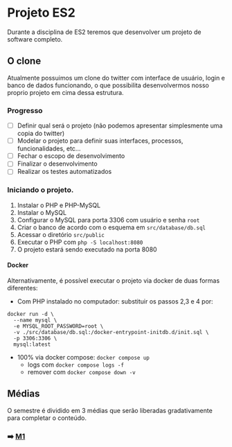 # Projeto ES2
Durante a disciplina de ES2 teremos que desenvolver um projeto de software completo.

## O clone
Atualmente possuimos um clone do twitter com interface de usuário, login e banco de dados funcionando, o que possibilita desenvolvermos nosso proprio projeto em cima dessa estrutura.

### Progresso
- [ ] Definir qual será o projeto (não podemos apresentar simplesmente uma copia do twitter)
- [ ] Modelar o projeto para definir suas interfaces, processos, funcionalidades, etc...
- [ ] Fechar o escopo de desenvolvimento
- [ ] Finalizar o desenvolvimento
- [ ] Realizar os testes automatizados

### Iniciando o projeto.
1. Instalar o PHP e PHP-MySQL
2. Instalar o MySQL
3. Configurar o MySQL para porta 3306 com usuário e senha `root`
4. Criar o banco de acordo com o esquema em `src/database/db.sql`
5. Acessar o diretório `src/public`
6. Executar o PHP com `php -S localhost:8080`
7. O projeto estará sendo executado na porta 8080

#### Docker
Alternativamente, é possível executar o projeto via docker de duas formas diferentes:
- Com PHP instalado no computador:
substituir os passos 2,3 e 4 por:
```
docker run -d \
  --name mysql \
  -e MYSQL_ROOT_PASSWORD=root \
  -v ./src/database/db.sql:/docker-entrypoint-initdb.d/init.sql \
  -p 3306:3306 \
  mysql:latest
```
- 100% via docker compose: `docker compose up`
  - logs com `docker compose logs -f`
  - remover com `docker compose down -v`

## Médias
O semestre é dividido em 3 médias que serão liberadas gradativamente para completar o conteúdo.
### :arrow_right: [M1](./m1/README.md)
